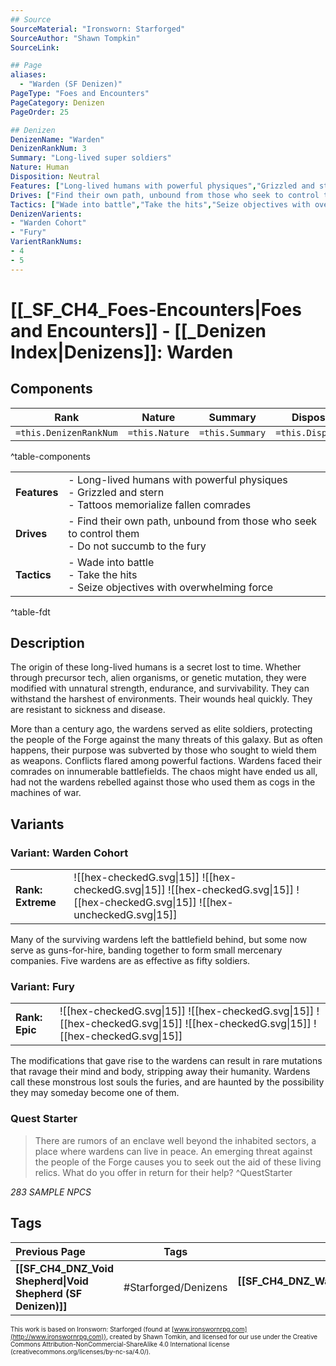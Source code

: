 ```yaml
---
## Source
SourceMaterial: "Ironsworn: Starforged"
SourceAuthor: "Shawn Tompkin"
SourceLink: 

## Page
aliases:
  - "Warden (SF Denizen)"
PageType: "Foes and Encounters"
PageCategory: Denizen
PageOrder: 25

## Denizen
DenizenName: "Warden"
DenizenRankNum: 3
Summary: "Long-lived super soldiers"
Nature: Human
Disposition: Neutral
Features: ["Long-lived humans with powerful physiques","Grizzled and stern","Tattoos memorialize fallen comrades"]
Drives: ["Find their own path, unbound from those who seek to control them","Do not succumb to the fury"]
Tactics: ["Wade into battle","Take the hits","Seize objectives with overwhelming force"]
DenizenVarients:
- "Warden Cohort"
- "Fury"
VarientRankNums:
- 4
- 5
---
```

# [[_SF_CH4_Foes-Encounters|Foes and Encounters]] - [[_Denizen Index|Denizens]]: Warden
## Components
| **Rank** | Nature | Summary | Disposition |
| :---: | --- | --- | --- |
| `=this.DenizenRankNum` | `=this.Nature` | `=this.Summary` | `=this.Disposition`  |
^table-components

|  |  |
| --- | --- |
| **Features** | - Long-lived humans with powerful physiques<br>- Grizzled and stern<br>- Tattoos memorialize fallen comrades |
| **Drives** | - Find their own path, unbound from those who seek to control them<br>- Do not succumb to the fury |
| **Tactics** | - Wade into battle<br>- Take the hits<br>- Seize objectives with overwhelming force |
^table-fdt

## Description
The origin of these long-lived humans is a secret lost to time. Whether through precursor tech, alien organisms, or genetic mutation, they were modified with unnatural strength, endurance, and survivability. They can withstand the harshest of environments. Their wounds heal quickly. They are resistant to sickness and disease.

More than a century ago, the wardens served as elite soldiers, protecting the people of the Forge against the many threats of this galaxy. But as often happens, their purpose was subverted by those who sought to wield them as weapons. Conflicts flared among powerful factions. Wardens faced their comrades on innumerable battlefields. The chaos might have ended us all, had not the wardens rebelled against those who used them as cogs in the machines of war.

## Variants
### Variant: Warden Cohort
| | |
| --- | --- |
| **Rank: Extreme** | ![[hex-checkedG.svg\|15]] ![[hex-checkedG.svg\|15]] ![[hex-checkedG.svg\|15]] ![[hex-checkedG.svg\|15]] ![[hex-uncheckedG.svg\|15]] |

Many of the surviving wardens left the battlefield behind, but some now serve as guns-for-hire, banding together to form small mercenary companies. Five wardens are as effective as fifty soldiers.

### Variant: Fury
| | |
| --- | --- |
| **Rank: Epic** | ![[hex-checkedG.svg\|15]] ![[hex-checkedG.svg\|15]] ![[hex-checkedG.svg\|15]] ![[hex-checkedG.svg\|15]] ![[hex-checkedG.svg\|15]] |

The modifications that gave rise to the wardens can result in rare mutations that ravage their mind and body, stripping away their humanity. Wardens call these monstrous lost souls the furies, and are haunted by the possibility they may someday become one of them.

### Quest Starter
> There are rumors of an enclave well beyond the inhabited sectors, a place where wardens can live in peace. An emerging threat against the people of the Forge causes you to seek out the aid of these living relics. What do you offer in return for their help? ^QuestStarter

*283 SAMPLE NPCS*

## Tags
| Previous Page | Tags | Next Page |
|:--- |:---:| ---:|
| **[[SF_CH4_DNZ_Void Shepherd\|Void Shepherd (SF Denizen)]]** | #Starforged/Denizens | **[[SF_CH4_DNZ_Waterwitcher\|Waterwitcher (SF Denizen)]]** |

<font size=-2>This work is based on Ironsworn: Starforged (found at [www.ironswornrpg.com](http://www.ironswornrpg.com)), created by Shawn Tomkin, and licensed for our use under the Creative Commons Attribution-NonCommercial-ShareAlike 4.0 International license  (creativecommons.org/licenses/by-nc-sa/4.0/).</font>